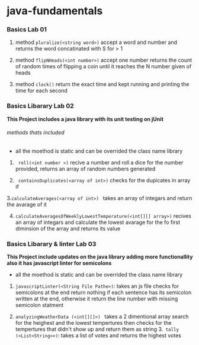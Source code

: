 # java-fundamentals

### Basics Lab 01

1. method `pluralize(<string word>)` accept a word and number and returns the word concatinated with S for > 1

2. method `flipNHeads(<int number>)` accept one number returns the count of random times of flipping a coin until it reaches the N number given of heads

3. method `clock()` return the exact time and kept running and printing the time for each second

### Basics Libarary Lab 02

**This Project includes a java library with its unit testing on jUnit**

###### methods thats included

- all the moethod is static and can be overrided the class name library

1. ` roll(<int number >)` recive a number and roll a dice for the number provided, returns an array of random numbers generated

2. ` containsDuplicates(<array of int>)` checks for the dupicates in array if

3.`calculateAverages(<array of int>) ` takes an array of integars and return the avarage of it

4. `calculateAveragesOfWeeklyLowestTemperature(<int[][] array>)` recives an array of integars and calculate the lowest avarage for the fo first diminsion of the array and returns its value


### Basics Libarary & linter Lab 03

**This Project include updates on the  java library adding more functionallity also it has  javascript linter for semicolons**

- all the moethod is static and can be overrided the class name library

1. `javascriptLinter(<String File Pathe>)`: takes an js file checks for semicolons at the end return nothing if each sentence has its semicolon written at the end, otherwise it return the line number with missing semicolon statment 

2. `analyzingWeatherData (<int[][]>) ` takes a 2 dimentional array search for the heighest and the lowest tempertures then checks for the tempertures that didn't show up and return  them  as string 
3.` tally (<List<String>>)`: takes a list of votes and returns the highest votes 
